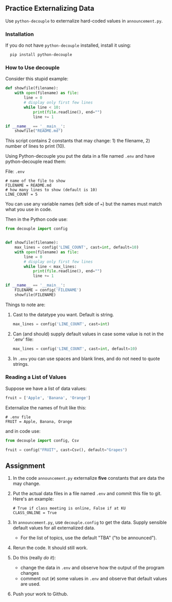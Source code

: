 ## Practice Externalizing Data

Use `python-decouple` to externalize hard-coded values
in `announcement.py`.

### Installation

If you do not have `python-decouple` installed, install it using:
```shell
  pip install python-decouple
```

### How to Use decouple

Consider this stupid example:

```python
def showfile(filename):
    with open(filename) as file:
        line = 0
        # display only first few lines
        while line < 10:
            print(file.readline(), end="")
            line += 1

if __name__ == '__main__':
    showfile("README.md")
```

This script contains 2 constants that may change: 1) the filename, 2) number of lines to print (10).

Using Python-decouple you put the data in a file named `.env` and
have python-decouple read them:

File: `.env`
```
# name of the file to show
FILENAME = README.md
# how many lines to show (default is 10)
LINE_COUNT = 5
```
You can use any variable names (left side of `=`) but the names
must match what you use in code.

Then in the Python code use:
```python
from decouple import config


def showfile(filename):
    max_lines = config('LINE_COUNT', cast=int, default=10)
    with open(filename) as file:
        line = 0
        # display only first few lines
        while line < max_lines:
            print(file.readline(), end="")
            line += 1

if __name__ == '__main__':
    FILENAME = config('FILENAME')
    showfile(FILENAME)
```

Things to note are:

1. Cast to the datatype you want.  Default is string.
   ```python
   max_lines = config('LINE_COUNT', cast=int)
   ```
2. Can (and should) supply default values in case some value is not in the '.env' file:
   ```python
   max_lines = config('LINE_COUNT', cast=int, default=10)
   ```
3. In `.env` you can use spaces and blank lines, and do not need to quote strings.

### Reading a List of Values

Suppose we have a list of data values:
```python
fruit = ['Apple', 'Banana', 'Orange']
```

Externalize the names of fruit like this:
```
# .env file
FRUIT = Apple, Banana, Orange
```
and in code use:
```python
from decouple import config, Csv

fruit = config("FRUIT", cast=Csv(), default="Grapes")
```

## Assignment

1. In the code `announcement.py` externalize **five** constants that are data the may change.

2. Put the actual data files in a file named `.env` and commit this file to git. Here's an example:
   ```
   # True if class meeting is online, False if at KU
   CLASS_ONLINE = True
   ```

3. In `announcement.py`, use `decouple.config` to get the data.  Supply sensible default values for all externalized data.
   - For the list of topics, use the default "TBA" ("to be announced").

4. Rerun the code. It should still work.

5. Do this (really *do it*):
   - change the data in `.env` and observe how the output of the program changes
   - comment out (`#`) some values in `.env` and observe that default values are used.

6. Push your work to Github.
